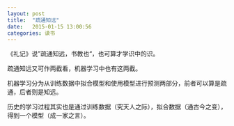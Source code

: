 ```yaml
---
layout: post
title:  "疏通知远"
date:   2015-01-15 13:00:56
categories: 读书 
---
```

《礼记》说”疏通知远，书教也“，也可算才学识中的识。

疏通知远又可作两截看，机器学习中也有这两截。

机器学习分为从训练数据中拟合模型和使用模型进行预测两部分，前者可以算是疏通，后者则是知远。

历史的学习过程其实也是通过训练数据（究天人之际），拟合数据（通古今之变），得到一个模型（成一家之言）。
